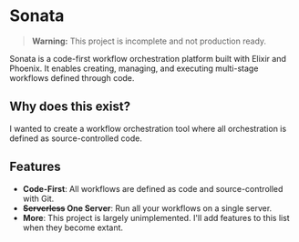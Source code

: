 # Sonata

> **Warning:** This project is incomplete and not production ready.

Sonata is a code-first workflow orchestration platform built with Elixir and
Phoenix. It enables creating, managing, and executing multi-stage workflows
defined through code.

## Why does this exist?

I wanted to create a workflow orchestration tool where all orchestration is
defined as source-controlled code.

## Features

- **Code-First**: All workflows are defined as code and source-controlled with
  Git.
- **~~Serverless~~ One Server**: Run all your workflows on a single server.
- **More**: This project is largely unimplemented. I'll add features to this
  list when they become extant.
